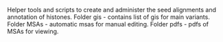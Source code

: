 Helper tools and scripts
to create and administer the seed alignments and annotation of histones.
Folder gis - contains list of gis for main variants.
Folder MSAs - automatic msas for manual editing.
Folder pdfs - pdfs of MSAs for viewing.
